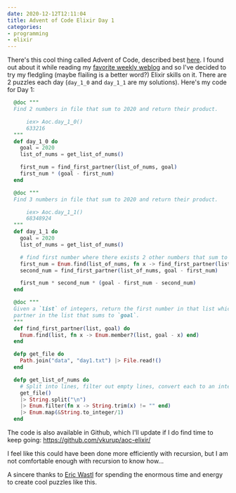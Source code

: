 ```yaml
---
date: 2020-12-12T12:11:04
title: Advent of Code Elixir Day 1
categories:
- programming
- elixir
---
```


There's this cool thing called Advent of Code, described best
[here](https://adventofcode.com/2020/about). I found out about it while reading my
[favorite weekly
weblog](https://cpbotha.net/2020/12/12/weekly-head-voices-211-table-mountain-run-ish/)
and so I've decided to try my fledgling (maybe flailing is a better word?) Elixir skills
on it. There are 2 puzzles each day (`day_1_0` and `day_1_1` are my solutions). Here's
my code for Day 1:

```elixir
  @doc """
  Find 2 numbers in file that sum to 2020 and return their product.

      iex> Aoc.day_1_0()
      633216
  """
  def day_1_0 do
    goal = 2020
    list_of_nums = get_list_of_nums()

    first_num = find_first_partner(list_of_nums, goal)
    first_num * (goal - first_num)
  end

  @doc """
  Find 3 numbers in file that sum to 2020 and return their product.

      iex> Aoc.day_1_1()
      68348924
  """
  def day_1_1 do
    goal = 2020
    list_of_nums = get_list_of_nums()

    # find first number where there exists 2 other numbers that sum to `goal - x`
    first_num = Enum.find(list_of_nums, fn x -> find_first_partner(list_of_nums, goal - x) end)
    second_num = find_first_partner(list_of_nums, goal - first_num)

    first_num * second_num * (goal - first_num - second_num)
  end

  @doc """
  Given a `list` of integers, return the first number in that list which has a
  partner in the list that sums to `goal`.
  """
  def find_first_partner(list, goal) do
    Enum.find(list, fn x -> Enum.member?(list, goal - x) end)
  end

  defp get_file do
    Path.join("data", "day1.txt") |> File.read!()
  end

  defp get_list_of_nums do
    # Split into lines, filter out empty lines, convert each to an integer
    get_file()
    |> String.split("\n")
    |> Enum.filter(fn x -> String.trim(x) != "" end)
    |> Enum.map(&String.to_integer/1)
  end
```

The code is also available in Github, which I'll update if I do find time to keep going:
https://github.com/vkurup/aoc-elixir/

I feel like this could have been done more efficiently with recursion, but I am not
comfortable enough with recursion to know how...

A sincere thanks to [Eric Wastl](http://was.tl/) for spending the enormous time and energy
to create cool puzzles like this.
